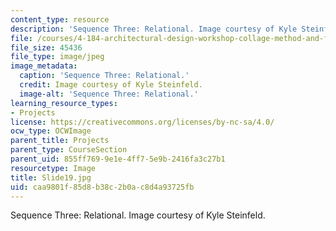 ```yaml
---
content_type: resource
description: 'Sequence Three: Relational. Image courtesy of Kyle Steinfeld.'
file: /courses/4-184-architectural-design-workshop-collage-method-and-form-spring-2004/caa9801f85d8b38c2b0ac8d4a93725fb_Slide19.jpg
file_size: 45436
file_type: image/jpeg
image_metadata:
  caption: 'Sequence Three: Relational.'
  credit: Image courtesy of Kyle Steinfeld.
  image-alt: 'Sequence Three: Relational.'
learning_resource_types:
- Projects
license: https://creativecommons.org/licenses/by-nc-sa/4.0/
ocw_type: OCWImage
parent_title: Projects
parent_type: CourseSection
parent_uid: 855ff769-9e1e-4ff7-5e9b-2416fa3c27b1
resourcetype: Image
title: Slide19.jpg
uid: caa9801f-85d8-b38c-2b0a-c8d4a93725fb
---
```

Sequence Three: Relational. Image courtesy of Kyle Steinfeld.